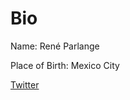 # Bio
Name: René Parlange

Place of Birth: Mexico City

[Twitter](https://www.twitter.com/parlange)
